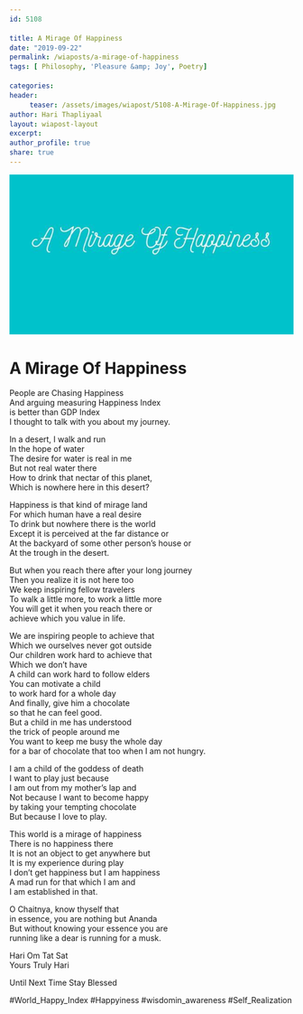```yaml
--- 
id: 5108

title: A Mirage Of Happiness
date: "2019-09-22"
permalink: /wiaposts/a-mirage-of-happiness
tags: [ Philosophy, 'Pleasure &amp; Joy', Poetry]    

categories: 
header:
     teaser: /assets/images/wiapost/5108-A-Mirage-Of-Happiness.jpg
author: Hari Thapliyaal 
layout: wiapost-layout
excerpt:  
author_profile: true 
share: true 
---
```


![A Mirage Of Happiness](/assets/images/wiapost/5108-A-Mirage-Of-Happiness.jpg)     
   
# A Mirage Of Happiness
    
People are Chasing Happiness     
And arguing measuring Happiness Index     
is better than GDP Index     
I thought to talk with you about my journey.    
    
In a desert, I walk and run     
In the hope of water     
The desire for water is real in me     
But not real water there     
How to drink that nectar of this planet,     
Which is nowhere here in this desert?    
    
Happiness is that kind of mirage land     
For which human have a real desire     
To drink but nowhere there is the world     
Except it is perceived at the far distance or     
At the backyard of some other person’s house or     
At the trough in the desert.    
    
But when you reach there after your long journey     
Then you realize it is not here too     
We keep inspiring fellow travelers     
To walk a little more, to work a little more     
You will get it when you reach there or     
achieve which you value in life.    
    
We are inspiring people to achieve that     
Which we ourselves never got outside     
Our children work hard to achieve that     
Which we don’t have     
A child can work hard to follow elders     
You can motivate a child     
to work hard for a whole day     
And finally, give him a chocolate     
so that he can feel good.     
But a child in me has understood     
the trick of people around me     
You want to keep me busy the whole day     
for a bar of chocolate that too when I am not hungry.    
    
I am a child of the goddess of death     
I want to play just because     
I am out from my mother’s lap and     
Not because I want to become happy     
by taking your tempting chocolate     
But because I love to play.    
    
This world is a mirage of happiness     
There is no happiness there     
It is not an object to get anywhere but     
It is my experience during play     
I don’t get happiness but I am happiness     
A mad run for that which I am and     
I am established in that.    
    
O Chaitnya, know thyself that     
in essence, you are nothing but Ananda     
But without knowing your essence you are     
running like a dear is running for a musk.    
    
Hari Om Tat Sat     
Yours Truly Hari    
    
Until Next Time Stay Blessed    
    
#World_Happy_Index #Happyiness #wisdomin_awareness #Self_Realization    
    
    
